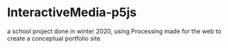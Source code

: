 # InteractiveMedia-p5js
a school project done in winter 2020, using Processing made for the web to create a conceptual portfolio site
